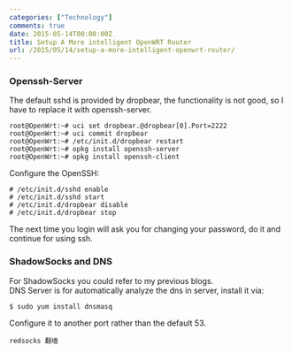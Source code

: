 ```yaml
---
categories: ["Technology"]
comments: true
date: 2015-05-14T00:00:00Z
title: Setup A More intelligent OpenWRT Router
url: /2015/05/14/setup-a-more-intelligent-openwrt-router/
---
```


### Openssh-Server
The default sshd is provided by dropbear, the functionality is not good, so I have to replace it with openssh-server.    

```
root@OpenWrt:~# uci set dropbear.@dropbear[0].Port=2222
root@OpenWrt:~# uci commit dropbear
root@OpenWrt:~# /etc/init.d/dropbear restart
root@OpenWrt:~# opkg install openssh-server
root@OpenWrt:~# opkg install openssh-client

```
Configure the OpenSSH:    

```
# /etc/init.d/sshd enable
# /etc/init.d/sshd start
# /etc/init.d/dropbear disable
# /etc/init.d/dropbear stop

```
The next time you login will ask you for changing your password, do it and continue for using ssh.    
### ShadowSocks and DNS
For ShadowSocks you could refer to my previous blogs.   
DNS Server is for automatically analyze the dns in server, install it via:    

```
$ sudo yum install dnsmasq

```
Configure it to another port rather than the default 53.     

```
redsocks 翻墙

```
